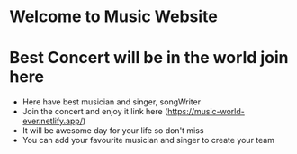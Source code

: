 # Welcome to Music Website 

# Best Concert will be in the world join here

- Here have best musician and singer, songWriter 
- Join the concert and enjoy it link here (https://music-world-ever.netlify.app/)
- It will be awesome day for your life so don't miss
- You can add your favourite musician and singer to create your team

